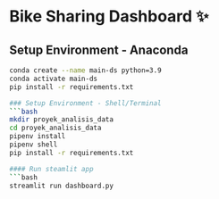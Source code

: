 # Bike Sharing Dashboard ✨

## Setup Environment - Anaconda
```bash
conda create --name main-ds python=3.9
conda activate main-ds
pip install -r requirements.txt

### Setup Environment - Shell/Terminal
```bash
mkdir proyek_analisis_data
cd proyek_analisis_data
pipenv install
pipenv shell
pip install -r requirements.txt

#### Run steamlit app
```bash
streamlit run dashboard.py
